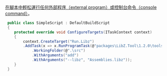 [在腳本中輕松運行任何外部程序（external program）或控制台命令（console command）](https://flubucore.dotnetcore.xyz/buildscript-fundamentals#Run-any-program)。



```csharp
 public class SimpleScript : DefaultBuildScript
 {
    protected override void ConfigureTargets(ITaskContext context)
    {
        context.CreateTarget("Run.Libz")
        .AddTask(x => x.RunProgramTask(@"packages\LibZ.Tool\1.2.0\tools\libz.exe")
            .WorkingFolder(@".\src")
            .WithArguments("add")
            .WithArguments("--libz", "Assemblies.libz"));
    }
 }
```

